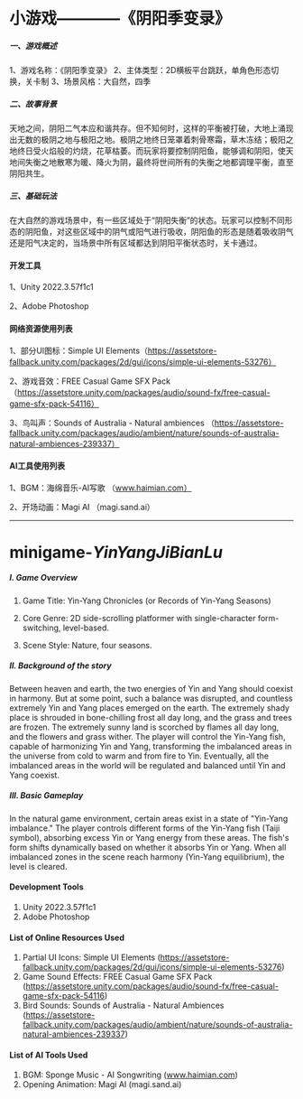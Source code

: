 # 小游戏————《阴阳季变录》

##### 一、游戏概述
1、游戏名称：《阴阳季变录》
2、主体类型：2D横板平台跳跃，单角色形态切换，关卡制
3、场景风格：大自然，四季
##### 二、故事背景
天地之间，阴阳二气本应和谐共存。但不知何时，这样的平衡被打破，大地上涌现出无数的极阴之地与极阳之地。极阴之地终日笼罩着刺骨寒霜，草木冻结；极阳之地终日受火焰般的灼烧，花草枯萎。而玩家将要控制阴阳鱼，能够调和阴阳，使天地间失衡之地散寒为暖、降火为阴，最终将世间所有的失衡之地都调理平衡，直至阴阳共生。
##### 三、基础玩法
在大自然的游戏场景中，有一些区域处于“阴阳失衡”的状态。玩家可以控制不同形态的阴阳鱼，对这些区域中的阴气或阳气进行吸收，阴阳鱼的形态是随着吸收阴气还是阳气决定的，当场景中所有区域都达到阴阳平衡状态时，关卡通过。

#### 开发工具
1、Unity 2022.3.57f1c1

2、Adobe Photoshop

#### 网络资源使用列表
1、部分UI图标：Simple UI Elements（https://assetstore-fallback.unity.com/packages/2d/gui/icons/simple-ui-elements-53276）

2、游戏音效：FREE Casual Game SFX Pack （https://assetstore.unity.com/packages/audio/sound-fx/free-casual-game-sfx-pack-54116）

3、鸟叫声：Sounds of Australia - Natural ambiences （https://assetstore-fallback.unity.com/packages/audio/ambient/nature/sounds-of-australia-natural-ambiences-239337）

#### AI工具使用列表
1、BGM：海绵音乐-AI写歌 （www.haimian.com）

2、开场动画：Magi AI （magi.sand.ai）

------------

# minigame-*YinYangJiBianLu*

##### I. Game Overview
1. Game Title: Yin-Yang Chronicles (or Records of Yin-Yang Seasons)

2. Core Genre: 2D side-scrolling platformer with single-character form-switching, level-based.

3. Scene Style: Nature, four seasons.

##### II. Background of the story
Between heaven and earth, the two energies of Yin and Yang should coexist in harmony. But at some point, such a balance was disrupted, and countless extremely Yin and Yang places emerged on the earth. The extremely shady place is shrouded in bone-chilling frost all day long, and the grass and trees are frozen. The extremely sunny land is scorched by flames all day long, and the flowers and grass wither. The player will control the Yin-Yang fish, capable of harmonizing Yin and Yang, transforming the imbalanced areas in the universe from cold to warm and from fire to Yin. Eventually, all the imbalanced areas in the world will be regulated and balanced until Yin and Yang coexist.

##### III. Basic Gameplay
In the natural game environment, certain areas exist in a state of "Yin-Yang imbalance." The player controls different forms of the Yin-Yang fish (Taiji symbol), absorbing excess Yin or Yang energy from these areas. The fish's form shifts dynamically based on whether it absorbs Yin or Yang. When all imbalanced zones in the scene reach harmony (Yin-Yang equilibrium), the level is cleared.

#### Development Tools
1. Unity 2022.3.57f1c1
2. Adobe Photoshop

#### List of Online Resources Used
1. Partial UI Icons: Simple UI Elements (https://assetstore-fallback.unity.com/packages/2d/gui/icons/simple-ui-elements-53276)
2. Game Sound Effects: FREE Casual Game SFX Pack (https://assetstore.unity.com/packages/audio/sound-fx/free-casual-game-sfx-pack-54116)
3. Bird Sounds: Sounds of Australia - Natural Ambiences (https://assetstore-fallback.unity.com/packages/audio/ambient/nature/sounds-of-australia-natural-ambiences-239337)

#### List of AI Tools Used
1. BGM: Sponge Music - AI Songwriting (www.haimian.com)
2. Opening Animation: Magi AI (magi.sand.ai)
